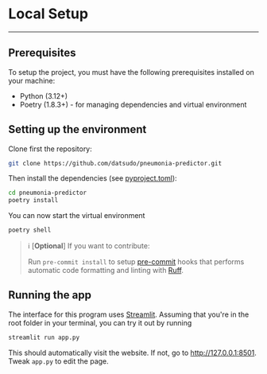 # Local Setup

---

## Prerequisites

To setup the project, you must have the following prerequisites installed on your machine:

- Python (3.12+)
- Poetry (1.8.3+) - for managing dependencies and virtual environment

## Setting up the environment

Clone first the repository:

```bash
git clone https://github.com/datsudo/pneumonia-predictor.git
```

Then install the dependencies (see [pyproject.toml](https://github.com/datsudo/pneumonia-predictor/blob/main/pyproject.toml)):

```bash
cd pneumonia-predictor
poetry install
```

You can now start the virtual environment
```bash
poetry shell
```

> ℹ️ [**Optional**] If you want to contribute:
>
> Run `pre-commit install` to setup [pre-commit](https://pre-commit.com/) hooks
> that performs automatic code formatting and linting with [Ruff](https://docs.astral.sh/ruff/).

## Running the app

The interface for this program uses [Streamlit](https://streamlit.io/). Assuming that you're
in the root folder in your terminal, you can try it out by running

```bash
streamlit run app.py
```

This should automatically visit the website. If not, go to <http://127.0.0.1:8501>. Tweak `app.py` to edit the page.
